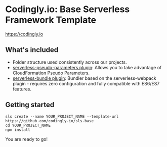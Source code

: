 # Codingly.io: Base Serverless Framework Template

https://codingly.io

## What's included

* Folder structure used consistently across our projects.
* [serverless-pseudo-parameters plugin](https://www.npmjs.com/package/serverless-pseudo-parameters): Allows you to take
  advantage of CloudFormation Pseudo Parameters.
* [serverless-bundle plugin](https://www.npmjs.com/package/serverless-pseudo-parameters): Bundler based on the
  serverless-webpack plugin - requires zero configuration and fully compatible with ES6/ES7 features.

## Getting started

```
sls create --name YOUR_PROJECT_NAME --template-url https://github.com/codingly-io/sls-base
cd YOUR_PROJECT_NAME
npm install
```

You are ready to go!
